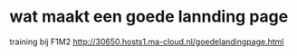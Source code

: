 # wat maakt een goede lannding page
training bij F1M2
http://30650.hosts1.ma-cloud.nl/goedelandingpage.html